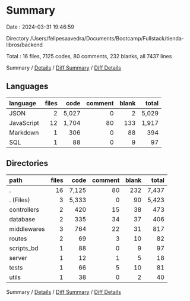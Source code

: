 # Summary

Date : 2024-03-31 19:46:59

Directory /Users/felipesaavedra/Documents/Bootcamp/Fullstack/tienda-libros/backend

Total : 16 files,  7125 codes, 80 comments, 232 blanks, all 7437 lines

Summary / [Details](details.md) / [Diff Summary](diff.md) / [Diff Details](diff-details.md)

## Languages
| language | files | code | comment | blank | total |
| :--- | ---: | ---: | ---: | ---: | ---: |
| JSON | 2 | 5,027 | 0 | 2 | 5,029 |
| JavaScript | 12 | 1,704 | 80 | 133 | 1,917 |
| Markdown | 1 | 306 | 0 | 88 | 394 |
| SQL | 1 | 88 | 0 | 9 | 97 |

## Directories
| path | files | code | comment | blank | total |
| :--- | ---: | ---: | ---: | ---: | ---: |
| . | 16 | 7,125 | 80 | 232 | 7,437 |
| . (Files) | 3 | 5,333 | 0 | 90 | 5,423 |
| controllers | 2 | 420 | 15 | 38 | 473 |
| database | 2 | 335 | 34 | 37 | 406 |
| middlewares | 3 | 764 | 22 | 31 | 817 |
| routes | 2 | 69 | 3 | 10 | 82 |
| scripts_bd | 1 | 88 | 0 | 9 | 97 |
| server | 1 | 12 | 1 | 5 | 18 |
| tests | 1 | 66 | 5 | 10 | 81 |
| utils | 1 | 38 | 0 | 2 | 40 |

Summary / [Details](details.md) / [Diff Summary](diff.md) / [Diff Details](diff-details.md)